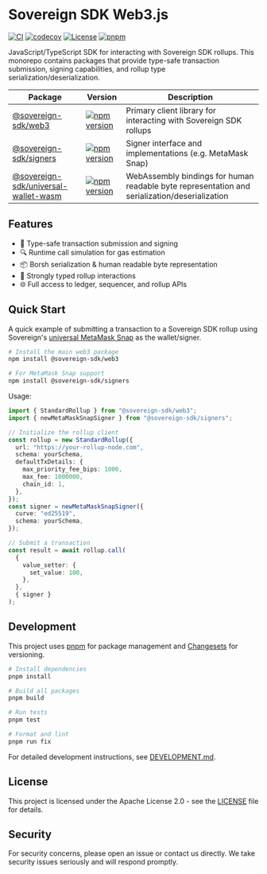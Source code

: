 # Sovereign SDK Web3.js

[![CI](https://github.com/Sovereign-Labs/sovereign-sdk-web3-js/actions/workflows/ci.yaml/badge.svg)](https://github.com/Sovereign-Labs/sovereign-sdk-web3-js/actions/workflows/ci.yaml)
[![codecov](https://codecov.io/gh/Sovereign-Labs/sovereign-sdk-web3-js/branch/master/graph/badge.svg?token=s8yNoGfFGE)](https://codecov.io/gh/Sovereign-Labs/sovereign-sdk-web3-js)
[![License](https://img.shields.io/badge/License-Apache%202.0-blue.svg)](LICENSE)
[![pnpm](https://img.shields.io/badge/maintained%20with-pnpm-cc00ff.svg)](https://pnpm.io/)

JavaScript/TypeScript SDK for interacting with Sovereign SDK rollups. This monorepo contains packages that provide type-safe transaction submission, signing capabilities, and rollup type serialization/deserialization.

| Package                                                                | Version                                                                                                                                                     | Description                                                                                   |
| ---------------------------------------------------------------------- | ----------------------------------------------------------------------------------------------------------------------------------------------------------- | --------------------------------------------------------------------------------------------- |
| [@sovereign-sdk/web3](packages/web3)                                   | [![npm version](https://img.shields.io/npm/v/@sovereign-sdk/web3.svg)](https://www.npmjs.com/package/@sovereign-sdk/web3)                                   | Primary client library for interacting with Sovereign SDK rollups                             |
| [@sovereign-sdk/signers](packages/signers)                             | [![npm version](https://img.shields.io/npm/v/@sovereign-sdk/signers.svg)](https://www.npmjs.com/package/@sovereign-sdk/signers)                             | Signer interface and implementations (e.g. MetaMask Snap)                                     |
| [@sovereign-sdk/universal-wallet-wasm](packages/universal-wallet-wasm) | [![npm version](https://img.shields.io/npm/v/@sovereign-sdk/universal-wallet-wasm.svg)](https://www.npmjs.com/package/@sovereign-sdk/universal-wallet-wasm) | WebAssembly bindings for human readable byte representation and serialization/deserialization |

## Features

- 🔄 Type-safe transaction submission and signing
- 🔍 Runtime call simulation for gas estimation
- 📦 Borsh serialization & human readable byte representation
- 🎯 Strongly typed rollup interactions
- 🌐 Full access to ledger, sequencer, and rollup APIs

## Quick Start

A quick example of submitting a transaction to a Sovereign SDK rollup using Sovereign's [universal MetaMask Snap](https://github.com/Sovereign-Labs/sovereign-universal-snap) as the wallet/signer.

```bash
# Install the main web3 package
npm install @sovereign-sdk/web3

# For MetaMask Snap support
npm install @sovereign-sdk/signers
```

Usage:

```typescript
import { StandardRollup } from "@sovereign-sdk/web3";
import { newMetaMaskSnapSigner } from "@sovereign-sdk/signers";

// Initialize the rollup client
const rollup = new StandardRollup({
  url: "https://your-rollup-node.com",
  schema: yourSchema,
  defaultTxDetails: {
    max_priority_fee_bips: 1000,
    max_fee: 1000000,
    chain_id: 1,
  },
});
const signer = newMetaMaskSnapSigner({
  curve: "ed25519",
  schema: yourSchema,
});

// Submit a transaction
const result = await rollup.call(
  {
    value_setter: {
      set_value: 100,
    },
  },
  { signer }
);
```

## Development

This project uses [pnpm](https://pnpm.io/) for package management and [Changesets](https://github.com/changesets/changesets) for versioning.

```bash
# Install dependencies
pnpm install

# Build all packages
pnpm build

# Run tests
pnpm test

# Format and lint
pnpm run fix
```

For detailed development instructions, see [DEVELOPMENT.md](DEVELOPMENT.md).

## License

This project is licensed under the Apache License 2.0 - see the [LICENSE](LICENSE) file for details.

## Security

For security concerns, please open an issue or contact us directly. We take security issues seriously and will respond promptly.
